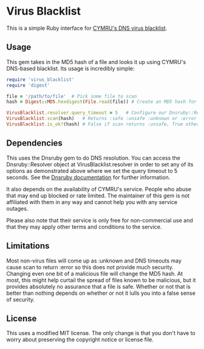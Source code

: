 Virus Blacklist
===============

This is a simple Ruby interface for [CYMRU's DNS virus blacklist](http://www.team-cymru.org/Services/MHR/).

Usage
-----

This gem takes in the MD5 hash of a file and looks it up using CYMRU's DNS-based
blacklist.  Its usage is incredibly simple:

```ruby
require 'virus_blacklist' 
require 'digest'  

file = '/path/to/file'	# Pick some file to scan  
hash = Digest::MD5.hexdigest(File.read(file)) # Create an MD5 hash for it  

VirusBlacklist.resolver.query_timeout = 5   # Configure our Dnsruby::Resolver 
VirusBlacklist.scan(hash)   # Returns :safe :unsafe :unknown or :error  
VirusBlacklist.is_ok?(hash) # False if scan returns :unsafe, True otherwise  
```

Dependencies
------------

This uses the Dnsruby gem to do DNS resolution.  You can access the
Dnsruby::Resolver object at VirusBlacklist.resolver in order to set any of its
options as demonstrated above where we set the query timeout to 5 seconds.  See
the [Dnsruby documentation](http://dnsruby.rubyforge.org/) for further information.

It also depends on the availability of CYMRU's service.  People who abuse that may
end up blocked or rate limited.  The maintainer of this gem is not affiliated
with them in any way and cannot help you with any service outages.

Please also note that their service is only free for non-commercial use and that
they may apply other terms and conditions to the service.

Limitations
-----------

Most non-virus files will come up as :unknown and DNS timeouts may cause scan to
return :error so this does not provide much security.  Changing even one bit of a
malicious file will change the MD5 hash.  At most, this might help curtail the
spread of files known to be malicious, but it provides absolutely no assurance
that a file is safe.  Whether or not that is better than nothing depends on
whether or not it lulls you into a false sense of security.

License
-------

This uses a modified MIT license.  The only change is that you don't have to
worry about preserving the copyright notice or license file.

